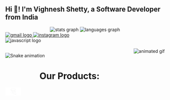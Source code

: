 <h2 align="left">Hi 👋! I'm Vighnesh Shetty, a Software Developer from India</h2>

<div align="center">
  <img src="https://github-readme-stats.vercel.app/api?username=Vighneshshetty002&hide_title=false&hide_rank=false&show_icons=true&include_all_commits=true&count_private=true&disable_animations=false&theme=dracula&locale=en&hide_border=false" height="150" alt="stats graph"  />
  <img src="https://github-readme-stats.vercel.app/api/top-langs?username=Vighneshshetty002&locale=en&hide_title=false&layout=compact&card_width=320&langs_count=5&theme=dracula&hide_border=false" height="150" alt="languages graph"  />
</div>

<div align="left">
  <a href="mailto:vighneshshetty002@gmail.com">
    <img src="https://img.shields.io/static/v1?message=Gmail&logo=gmail&label=&color=D14836&logoColor=white&labelColor=&style=for-the-badge" height="35" alt="gmail logo"  />
  </a>
  <a href="https://instagram.com/vighneshshettymusic">
    <img src="https://img.shields.io/static/v1?message=Instagram&logo=instagram&label=&color=E4405F&logoColor=white&labelColor=&style=for-the-badge" height="35" alt="instagram logo"  />
  </a>
  <!-- Add more social media badges here -->
</div>

<div align="left">
  <img src="https://cdn.jsdelivr.net/gh/devicons/devicon/icons/javascript/javascript-original.svg" height="30" alt="javascript logo"  />
  <!-- Add more technology icons here -->
</div>

<br clear="both">

<img align="right" height="150" src="https://user-images.githubusercontent.com/74038190/235224431-e8c8c12e-6826-47f1-89fb-2ddad83b3abf.gif" alt="animated gif" />

<img src="https://raw.githubusercontent.com/Vighneshshetty002/Vighneshshetty002/output/
            dist/github-contribution-grid-snake-dark.svg?palette=github-dark" alt="Snake animation" />


<center><h1>Our Products:</h1></center>
<img src="WhatsApp_Image_2024-04-17_at_07.30.30_dc951d9d-removebg-preview.png" width="50px">
